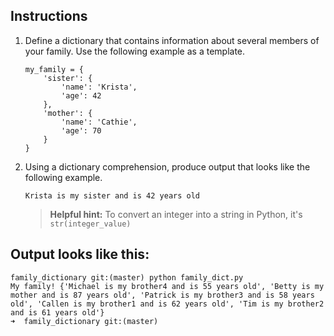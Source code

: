 
## Instructions

1. Define a dictionary that contains information about several members of your family. Use the following example as a template.
    ```
    my_family = {
        'sister': {
            'name': 'Krista',
            'age': 42
        },
        'mother': {
            'name': 'Cathie',
            'age': 70
        }
    }
    ```
2. Using a dictionary comprehension, produce output that looks like the following example.
    ```
    Krista is my sister and is 42 years old
    ```

    > **Helpful hint:** To convert an integer into a string in Python, it's `str(integer_value)`


## Output looks like this:

```
family_dictionary git:(master) python family_dict.py
My family! {'Michael is my brother4 and is 55 years old', 'Betty is my mother and is 87 years old', 'Patrick is my brother3 and is 58 years old', 'Callen is my brother1 and is 62 years old', 'Tim is my brother2 and is 61 years old'}
➜  family_dictionary git:(master)
```